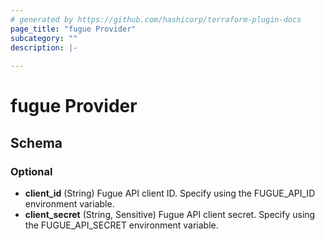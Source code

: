 ```yaml
---
# generated by https://github.com/hashicorp/terraform-plugin-docs
page_title: "fugue Provider"
subcategory: ""
description: |-
  
---
```


# fugue Provider





<!-- schema generated by tfplugindocs -->
## Schema

### Optional

- **client_id** (String) Fugue API client ID. Specify using the FUGUE_API_ID environment variable.
- **client_secret** (String, Sensitive) Fugue API client secret. Specify using the FUGUE_API_SECRET environment variable.
